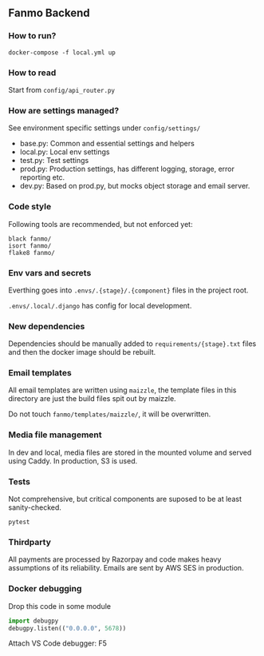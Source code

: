 ## Fanmo Backend

### How to run?

```
docker-compose -f local.yml up
```

### How to read

Start from `config/api_router.py`

### How are settings managed?

See environment specific settings under `config/settings/`

- base.py: Common and essential settings and helpers
- local.py: Local env settings
- test.py: Test settings
- prod.py:  Production settings, has different logging, storage, error reporting etc.
- dev.py: Based on prod.py, but mocks object storage and email server.

### Code style

Following tools are recommended, but not enforced yet:

```
black fanmo/
isort fanmo/
flake8 fanmo/
```

### Env vars and secrets

Everthing goes into `.envs/.{stage}/.{component}` files in the project root.

`.envs/.local/.django` has config for local development. 

### New dependencies

Dependencies should be manually added to `requirements/{stage}.txt` files and then the docker image should be rebuilt.

### Email templates

All email templates are written using `maizzle`, the template files in this directory are just the build files spit out by maizzle.

Do not touch `fanmo/templates/maizzle/`, it will be overwritten.

### Media file management

In dev and local, media files are stored in the mounted volume and served using Caddy. In production, S3 is used.

### Tests

Not comprehensive, but critical components are suposed to be at least sanity-checked.

```
pytest
```

### Thirdparty

All payments are processed by Razorpay and code makes heavy assumptions of its reliability.
Emails are sent by AWS SES in production.


### Docker debugging

Drop this code in some module

```python
import debugpy
debugpy.listen(("0.0.0.0", 5678))
```

Attach VS Code debugger: F5
